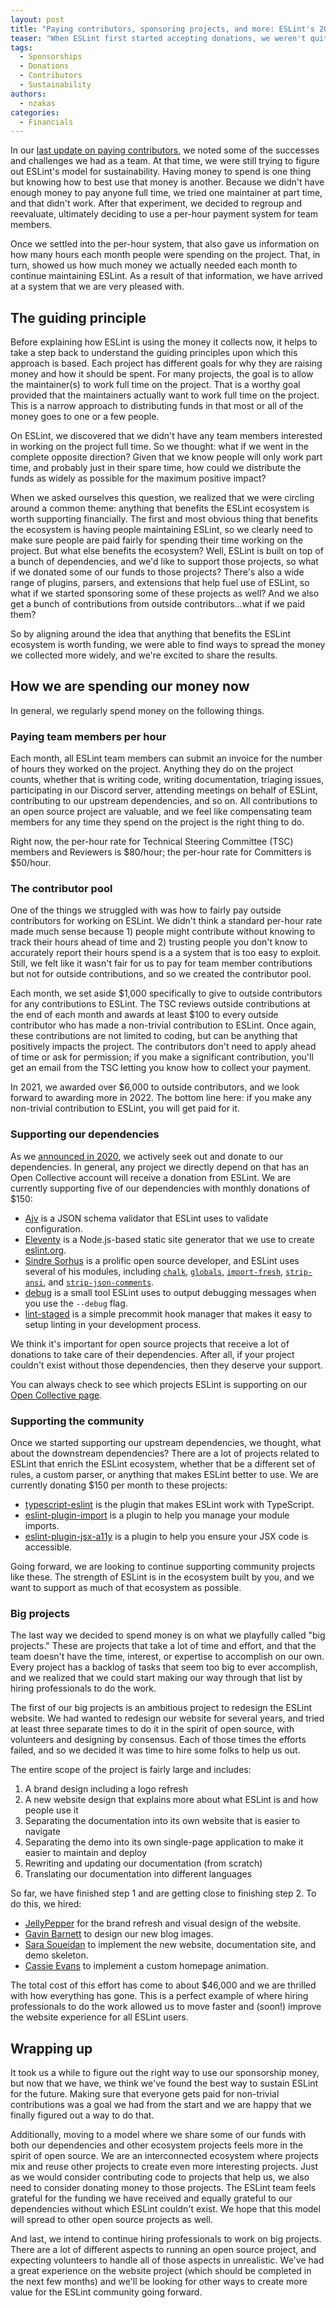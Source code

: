 ```yaml
---
layout: post
title: "Paying contributors, sponsoring projects, and more: ESLint's 2022 spending plan"
teaser: "When ESLint first started accepting donations, we weren't quite sure how to fairly distribute the proceeds. Now, three years into accepting donations, we've settled on a plan for how to use our funds for the betterment of the ESLint project and ecosystem."
tags:
  - Sponsorships
  - Donations
  - Contributors
  - Sustainability
authors:
  - nzakas
categories:
  - Financials
---
```


In our [last update on paying contributors](https://eslint.org/blog/2020/10/year-paying-contributors-review), we noted some of the successes and challenges we had as a team. At that time, we were still trying to figure out ESLint's model for sustainability. Having money to spend is one thing but knowing how to best use that money is another. Because we didn't have enough money to pay anyone full time, we tried one maintainer at part time, and that didn't work. After that experiment, we decided to regroup and reevaluate, ultimately deciding to use a per-hour payment system for team members.

Once we settled into the per-hour system, that also gave us information on how many hours each month people were spending on the project. That, in turn, showed us how much money we actually needed each month to continue maintaining ESLint. As a result of that information, we have arrived at a system that we are very pleased with.

## The guiding principle

Before explaining how ESLint is using the money it collects now, it helps to take a step back to understand the guiding principles upon which this approach is based. Each project has different goals for why they are raising money and how it should be spent. For many projects, the goal is to allow the maintainer(s) to work full time on the project. That is a worthy goal provided that the maintainers actually want to work full time on the project. This is a narrow approach to distributing funds in that most or all of the money goes to one or a few people. 

On ESLint, we discovered that we didn't have any team members interested in working on the project full time. So we thought: what if we went in the complete opposite direction? Given that we know people will only work part time, and probably just in their spare time, how could we distribute the funds as widely as possible for the maximum positive impact?

When we asked ourselves this question, we realized that we were circling around a common theme: anything that benefits the ESLint ecosystem is worth supporting financially. The first and most obvious thing that benefits the ecosystem is having people maintaining ESLint, so we clearly need to make sure people are paid fairly for spending their time working on the project. But what else benefits the ecosystem? Well, ESLint is built on top of a bunch of dependencies, and we'd like to support those projects, so what if we donated some of our funds to those projects? There's also a wide range of plugins, parsers, and extensions that help fuel use of ESLint, so what if we started sponsoring some of these projects as well? And we also get a bunch of contributions from outside contributors...what if we paid them?

So by aligning around the idea that anything that benefits the ESLint ecosystem is worth funding, we were able to find ways to spread the money we collected more widely, and we're excited to share the results.

## How we are spending our money now

In general, we regularly spend money on the following things.

### Paying team members per hour

Each month, all ESLint team members can submit an invoice for the number of hours they worked on the project. Anything they do on the project counts, whether that is writing code, writing documentation, triaging issues, participating in our Discord server, attending meetings on behalf of ESLint, contributing to our upstream dependencies, and so on. All contributions to an open source project are valuable, and we feel like compensating team members for any time they spend on the project is the right thing to do.

Right now, the per-hour rate for Technical Steering Committee (TSC) members and Reviewers is $80/hour; the per-hour rate for Committers is $50/hour.

### The contributor pool

One of the things we struggled with was how to fairly pay outside contributors for working on ESLint. We didn't think a standard per-hour rate made much sense because 1) people might contribute without knowing to track their hours ahead of time and 2) trusting people you don't know to accurately report their hours spend is a a system that is too easy to exploit. Still, we felt like it wasn't fair for us to pay for team member contributions but not for outside contributions, and so we created the contributor pool.

Each month, we set aside $1,000 specifically to give to outside contributors for any contributions to ESLint. The TSC reviews outside contributions at the end of each month and awards at least $100 to every outside contributor who has made a non-trivial contribution to ESLint. Once again, these contributions are not limited to coding, but can be anything that positively impacts the project. The contributors don't need to apply ahead of time or ask for permission; if you make a significant contribution, you'll get an email from the TSC letting you know how to collect your payment.

In 2021, we awarded over $6,000 to outside contributors, and we look forward to awarding more in 2022. The bottom line here: if you make any non-trivial contribution to ESLint, you will get paid for it.

### Supporting our dependencies

As we [announced in 2020](https://eslint.org/blog/2020/09/supporting-eslint-dependencies), we actively seek out and donate to our dependencies. In general, any project we directly depend on that has an Open Collective account will receive a donation from ESLint. We are currently supporting five of our dependencies with monthly donations of $150:

* [Ajv](https://npmjs.com/package/ajv) is a JSON schema validator that ESLint uses to validate configuration.
* [Eleventy](https://www.11ty.dev/) is a Node.js-based static site generator that we use to create [eslint.org](http://eslint.org).
* [Sindre Sorhus](https://sindresorhus.com/) is a prolific open source developer, and ESLint uses several of his modules, including [`chalk`](https://npmjs.com/package/chalk), [`globals`](https://npmjs.com/package/globals), [`import-fresh`](https://npmjs.com/package/import-fresh), [`strip-ansi`](https://npmjs.com/package/strip-ansi), and [`strip-json-comments`](https://npmjs.com/package/strip-json-comments).
* [debug](https://npmjs.com/package/debug) is a small tool ESLint uses to output debugging messages when you use the `--debug` flag. 
* [lint-staged](https://npmjs.com/package/lint-staged) is a simple precommit hook manager that makes it easy to setup linting in your development process.

We think it's important for open source projects that receive a lot of donations to take care of their dependencies. After all, if your project couldn't exist without those dependencies, then they deserve your support.

You can always check to see which projects ESLint is supporting on our [Open Collective page](https://opencollective.com/eslint#category-CONTRIBUTIONS).

### Supporting the community

Once we started supporting our upstream dependencies, we thought, what about the downstream dependencies? There are a lot of projects related to ESLint that enrich the ESLint ecosystem, whether that be a different set of rules, a custom parser, or anything that makes ESLint better to use. We are currently donating $150 per month to these projects:

* [typescript-eslint](https://github.com/typescript-eslint) is the plugin that makes ESLint work with TypeScript.
* [eslint-plugin-import](https://npmjs.com/package/eslint-plugin-import) is a plugin to help you manage your module imports.
* [eslint-plugin-jsx-a11y](https://npmjs.com/package/eslint-plugin-jsx-a11y) is a plugin to help you ensure your JSX code is accessible.

Going forward, we are looking to continue supporting community projects like these. The strength of ESLint is in the ecosystem built by you, and we want to support as much of that ecosystem as possible.

### Big projects

The last way we decided to spend money is on what we playfully called "big projects." These are projects that take a lot of time and effort, and that the team doesn't have the time, interest, or expertise to accomplish on our own. Every project has a backlog of tasks that seem too big to ever accomplish, and we realized that we could start making our way through that list by hiring professionals to do the work.

The first of our big projects is an ambitious project to redesign the ESLint website. We had wanted to redesign our website for several years, and tried at least three separate times to do it in the spirit of open source, with volunteers and designing by consensus. Each of those times the efforts failed, and so we decided it was time to hire some folks to help us out.

The entire scope of the project is fairly large and includes:

1. A brand design including a logo refresh
1. A new website design that explains more about what ESLint is and how people use it
1. Separating the documentation into its own website that is easier to navigate
1. Separating the demo into its own single-page application to make it easier to maintain and deploy
1. Rewriting and updating our documentation (from scratch)
1. Translating our documentation into different languages

So far, we have finished step 1 and are getting close to finishing step 2. To do this, we hired:

* [JellyPepper](https://jellypepper.com/) for the brand refresh and visual design of the website.
* [Gavin Barnett](https://gavinbarnett.com/) to design our new blog images.
* [Sara Soueidan](https://www.sarasoueidan.com/) to implement the new website, documentation site, and demo skeleton.
* [Cassie Evans](https://www.cassie.codes/) to implement a custom homepage animation.

The total cost of this effort has come to about $46,000 and we are thrilled with how everything has gone. This is a perfect example of where hiring professionals to do the work allowed us to move faster and (soon!) improve the website experience for all ESLint users.

## Wrapping up

It took us a while to figure out the right way to use our sponsorship money, but now that we have, we think we've found the best way to sustain ESLint for the future. Making sure that everyone gets paid for non-trivial contributions was a goal we had from the start and we are happy that we finally figured out a way to do that.

Additionally, moving to a model where we share some of our funds with both our dependencies and other ecosystem projects feels more in the spirit of open source. We are an interconnected ecosystem where projects mix and reuse other projects to create even more interesting projects. Just as we would consider contributing code to projects that help us, we also need to consider donating money to those projects. The ESLint team feels grateful for the funding we have received and equally grateful to our dependencies without which ESLint couldn't exist. We hope that this model will spread to other open source projects as well.

And last, we intend to continue hiring professionals to work on big projects. There are a lot of different aspects to running an open source project, and expecting volunteers to handle all of those aspects in unrealistic. We've had a great experience on the website project (which should be completed in the next few months) and we'll be looking for other ways to create more value for the ESLint community going forward.
